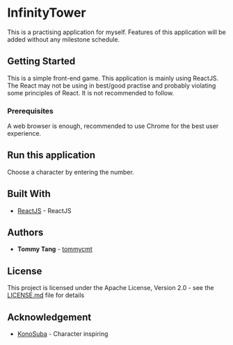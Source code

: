 # InfinityTower

This is a practising application for myself. Features of this application will be added without any milestone schedule.

## Getting Started

This is a simple front-end game.
This application is mainly using ReactJS.
The React may not be using in best/good practise and probably violating some principles of React.
It is not recommended to follow.

### Prerequisites

A web browser is enough, recommended to use Chrome for the best user experience.

## Run this application

Choose a character by entering the number.

## Built With

* [ReactJS](https://reactjs.org/) - ReactJS

## Authors

* **Tommy Tang** - [tommycmt](https://github.com/tommycmt)

## License

This project is licensed under the Apache License, Version 2.0 - see the [LICENSE.md](LICENSE.md) file for details


## Acknowledgement

* [KonoSuba](https://en.wikipedia.org/wiki/KonoSuba) - Character inspiring
